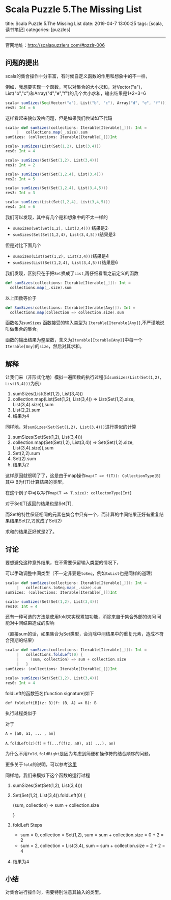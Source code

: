#  Scala Puzzle 5.The Missing List

title:  Scala Puzzle 5.The Missing List
date: 2019-04-7 13:00:25
tags:  [scala, 读书笔记]
categories: [puzzles]

------

官网地址：<http://scalapuzzlers.com/#pzzlr-006>

## 问题的提出

scala的集合操作十分丰富，有时候自定义函数的作用和想象中的不一样，

例如，我想要实现一个函数，可以对集合的大小求和，对Vector("a")，List("b","c")和Array("d","e","f")的几个大小求和，输出结果是1+2+3=6

```scala
scala> sumSizes(Seq(Vector("a"), List("b", "c"), Array("d", "e", "f")))
res5: Int = 6


```

这样看起来貌似没啥问题，但是如果我们尝试如下代码

```scala
scala> def sumSizes(collections: Iterable[Iterable[_]]): Int = 
     |   collections.map(_.size).sum
sumSizes: (collections: Iterable[Iterable[_]])Int

scala> sumSizes(List(Set(1,2), List(3,4)))
res0: Int = 4

scala> sumSizes(Set(Set(1,2), List(3,4)))
res1: Int = 2

scala> sumSizes(Set(Set(1,2,4), List(3,4)))
res2: Int = 5

scala> sumSizes(Set(Set(1,2,4), List(3,4,5)))
res3: Int = 3

scala> sumSizes(List(Set(1,2,4), List(3,4,5)))
res4: Int = 6

```

我们可以发现，其中有几个是和想象中的不太一样的

- `sumSizes(Set(Set(1,2), List(3,4)))` 结果是2·
- `sumSizes(Set(Set(1,2,4), List(3,4,5)))`结果是3

但是对比下面几个

- `sumSizes(List(Set(1,2), List(3,4)))`结果是4
- `sumSizes(List(Set(1,2,4), List(3,4,5)))`结果是6

我们发现，区别只在于把`Set`换成了`List`,再仔细看看之前定义的函数

```scala
def sumSizes(collections: Iterable[Iterable[_]]): Int = 
  collections.map(_.size).sum
```

以上函数等价于

```scala
def SumSizes(collections: Iterable[Iterable[Any]]): Int = 
  collections.map(collection => collection.size).sum
```

函数名为`sumSizes` 函数接受的输入类型为 `Iterable[Iterable[Any]]`,不严谨地说叫做集合的集合。

函数的输出结果为整型数，含义为`Iterable[Iterable[Any]]`中每一个`Iterable[Any]`的`size`，然后对其求和。

## 解释

让我们来（非形式化地）模拟一遍函数的执行过程(以`sumSizes(List(Set(1,2), List(3,4)))`为例)

1. sumSizes(List(Set(1,2), List(3,4)))
2. collection.map(List(Set(1,2), List(3,4)) => List(Set(1,2).size, List(3,4).size)),sum
3. List(2,2).sum
4. 结果为4

同样地，对`sumSizes(Set(Set(1,2), List(3,4)))`进行类似的计算

1. sumSizes(Set(Set(1,2), List(3,4)))
2. collection.map(Set(Set(1,2), List(3,4)) => Set(Set(1,2).size, List(3,4).size)),sum
3. Set(2,2).sum
4. Set(2).sum
5. 结果为2

这样原因就很明了了，这是由于map操作`map(T => f(T)): CollectionType[B]` 其中 B为f(T)计算结果的类型，

在这个例子中可以写作`map(T => T.size): collectonType[Int]`

对于Set[T]返回的结果也是Set[T],

而Set的特性保证相同的元素在集合中只有一个，而计算的中间结果正好有重复结果结果Set(2,2)就成了Set(2)

求和的结果正好就是2了。

## 讨论

要想避免这种意外结果，在不需要保留输入类型的情况下，

可以手动调整中间类型（不一定非要是`toSeq`，例如`toList`也是同样的道理）

```scala
scala> def sumSizes(collections: Iterable[Iterable[_]]): Int = 
     |   collections.toSeq.map(_.size).sum
sumSizes: (collections: Iterable[Iterable[_]])Int

scala> sumSizes(Set(Set(1,2), List(3,4)))
res10: Int = 4


```

还有一种可选的方法是使用fold来实现累加功能，消除来自于集合外部的访问 可能对中间结果造成的影响

（直接sum的话，如果集合为Set类型，会消除中间结果中的重复元素，造成不符合预期的结果）

```scala
scala> def sumSizes(collections: Iterable[Iterable[_]]): Int =
     |   collections.foldLeft(0) {
     |     (sum, collection) => sum + collection.size
     |   }
sumSizes: (collections: Iterable[Iterable[_]])Int

scala> sumSizes(Set(Set(1,2), List(3,4)))
res0: Int = 4

```

foldLeft的函数签名(function signature)如下

`def foldLeft[B](z: B)(f: (B, A) => B): B`

执行过程类似于

对于

`A = [a0, a1, ... , an]`

`A.foldLeft(z)(f)` = `f(...f(f(z, a0), a1) ...), an)`

为什么不用`fold,foldRight`是因为考虑到简便和操作符的结合顺序的问题，

更多关于`fold`的说明，可以参考[这里](<https://commitlogs.com/2016/09/10/scala-fold-foldleft-and-foldright/>)

同样地，我们来模拟下这个函数的运行过程

1. sumSizes(Set(Set(1,2), List(3,4)))

2. Set(Set(1,2), List(3,4)).foldLeft(0) { 

     (sum, collection) => sum + collection.size

   }

3. foldLeft Steps

   - sum = 0, collection = Set(1,2),  sum = sum + collection.size = 0 + 2 = 2
   - sum = 2, collection = List(3,4), sum = sum + collection.size = 2 + 2 = 4

4. 结果为4

## 小结

对集合进行操作时，需要特别注意其输入的类型。